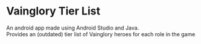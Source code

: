 # Vainglory Tier List
An android app made using Android Studio and Java.  
Provides an (outdated) tier list of Vainglory heroes for each role in the game
